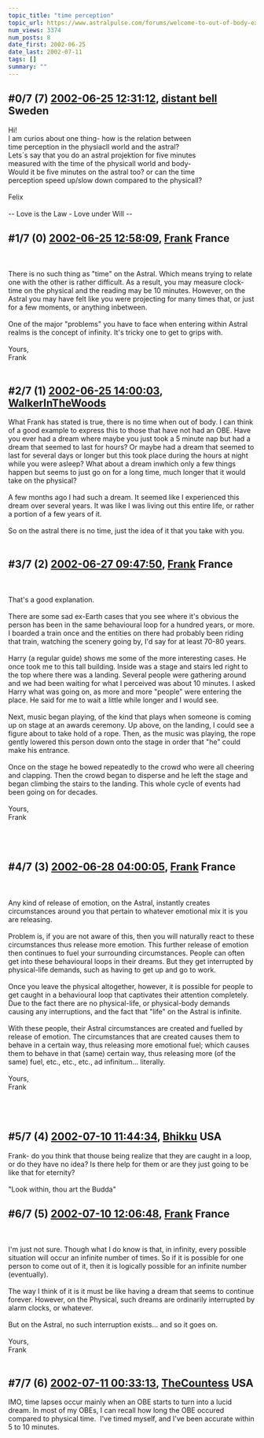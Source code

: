 ```yaml
---
topic_title: "time perception"
topic_url: https://www.astralpulse.com/forums/welcome-to-out-of-body-experiences!/time-perception-1231
num_views: 3374
num_posts: 8
date_first: 2002-06-25
date_last: 2002-07-11
tags: []
summary: ""
---
```


## \#0/7 (7) [2002-06-25 12:31:12](https://www.astralpulse.com/forums/index.php?msg=116969), [distant bell](https://www.astralpulse.com/forums/profile/?u=318) Sweden ##
<section>
Hi!
<br>
I am curios about one thing- how is the relation between
<br>
time perception in the physiacll world and the astral?
<br>
Lets´s say that you do an astral projektion for five minutes
<br>
measured with the time of the physicall world and body-
<br>
Would it be five minutes on the astral too? or can the time
<br>
perception speed up/slow down compared to the physicall?
<br>
<br>
Felix
<br>
<br>
-- Love is the Law - Love under Will --
</section>

## \#1/7 (0) [2002-06-25 12:58:09](https://www.astralpulse.com/forums/index.php?msg=7350), [Frank](https://www.astralpulse.com/forums/profile/?u=359) France ##
<section>
<br>
<br>
There is no such thing as "time" on the Astral. Which means trying to relate one with the other is rather difficult. As a result, you may measure clock-time on the physical and the reading may be 10 minutes. However, on the Astral you may have felt like you were projecting for many times that, or just for a few moments, or anything inbetween.
<br>
<br>
One of the major "problems" you have to face when entering within Astral realms is the concept of infinity. It's tricky one to get to grips with.
<br>
<br>
Yours,
<br>
Frank
<br>
<br>
</section>

## \#2/7 (1) [2002-06-25 14:00:03](https://www.astralpulse.com/forums/index.php?msg=7351), [WalkerInTheWoods](https://www.astralpulse.com/forums/profile/?u=404)  ##
<section>
What Frank has stated is true, there is no time when out of body. I can think of a good example to express this to those that have not had an OBE. Have you ever had a dream where maybe you just took a 5 minute nap but had a dream that seemed to last for hours? Or maybe had a dream that seemed to last for several days or longer but this took place during the hours at night while you were asleep? What about a dream inwhich only a few things happen but seems to just go on for a long time, much longer that it would take on the physical?
<br>
<br>
A few months ago I had such a dream. It seemed like I experienced this dream over several years. It was like I was living out this entire life, or rather a portion of a few years of it.
<br>
<br>
So on the astral there is no time, just the idea of it that you take with you.
<br>
<br>
</section>

## \#3/7 (2) [2002-06-27 09:47:50](https://www.astralpulse.com/forums/index.php?msg=7434), [Frank](https://www.astralpulse.com/forums/profile/?u=359) France ##
<section>
<br>
<br>
That's a good explanation.
<br>
<br>
There are some sad ex-Earth cases that you see where it's obvious the person has been in the same behavioural loop for a hundred years, or more. I boarded a train once and the entities on there had probably been riding that train, watching the scenery going by, I'd say for at least 70-80 years.
<br>
<br>
Harry (a regular guide) shows me some of the more interesting cases. He once took me to this tall building. Inside was a stage and stairs led right to the top where there was a landing. Several people were gathering around and we had been waiting for what I perceived was about 10 minutes. I asked Harry what was going on, as more and more "people" were entering the place. He said for me to wait a little while longer and I would see.
<br>
<br>
Next, music began playing, of the kind that plays when someone is coming up on stage at an awards ceremony. Up above, on the landing, I could see a figure about to take hold of a rope. Then, as the music was playing, the rope gently lowered this person down onto the stage in order that "he" could make his entrance.
<br>
<br>
Once on the stage he bowed repeatedly to the crowd who were all cheering and clapping. Then the crowd began to disperse and he left the stage and began climbing the stairs to the landing. This whole cycle of events had been going on for decades.
<br>
<br>
Yours,
<br>
Frank
<br>
<br>
<br>
<br>
</section>

## \#4/7 (3) [2002-06-28 04:00:05](https://www.astralpulse.com/forums/index.php?msg=7458), [Frank](https://www.astralpulse.com/forums/profile/?u=359) France ##
<section>
<br>
<br>
Any kind of release of emotion, on the Astral, instantly creates circumstances around you that pertain to whatever emotional mix it is you are releasing.
<br>
<br>
Problem is, if you are not aware of this, then you will naturally react to these circumstances thus release more emotion. This further release of emotion then continues to fuel your surrounding circumstances. People can often get into these behavioural loops in their dreams. But they get interrupted by physical-life demands, such as having to get up and go to work.
<br>
<br>
Once you leave the physical altogether, however, it is possible for people to get caught in a behavioural loop that captivates their attention completely. Due to the fact there are no physical-life, or physical-body demands causing any interruptions, and the fact that "life" on the Astral is infinite.
<br>
<br>
With these people, their Astral circumstances are created and fuelled by release of emotion. The circumstances that are created causes them to behave in a certain way, thus releasing more emotional fuel; which causes them to behave in that (same) certain way, thus releasing more (of the same) fuel, etc., etc., etc., ad infinitum... literally.
<br>
<br>
Yours,
<br>
Frank
<br>
<br>
<br>
<br>
</section>

## \#5/7 (4) [2002-07-10 11:44:34](https://www.astralpulse.com/forums/index.php?msg=8003), [Bhikku](https://www.astralpulse.com/forums/profile/?u=132) USA ##
<section>
Frank- do you think that thouse being realize that they are caught in a loop, or do they have no idea? Is there help for them or are they just going to be like that for eternity?
<br>
<br>
"Look within, thou art the Budda"
</section>

## \#6/7 (5) [2002-07-10 12:06:48](https://www.astralpulse.com/forums/index.php?msg=8005), [Frank](https://www.astralpulse.com/forums/profile/?u=359) France ##
<section>
<br>
<br>
I'm just not sure. Though what I do know is that, in infinity, every possible situation will occur an infinite number of times. So if it is possible for one person to come out of it, then it is logically possible for an infinite number (eventually).
<br>
<br>
The way I think of it is it must be like having a dream that seems to continue forever. However, on the Physical, such dreams are ordinarily interrupted by alarm clocks, or whatever.
<br>
<br>
But on the Astral, no such interruption exists... and so it goes on.
<br>
<br>
Yours,
<br>
Frank
<br>
<br>
</section>

## \#7/7 (6) [2002-07-11 00:33:13](https://www.astralpulse.com/forums/index.php?msg=8043), [TheCountess](https://www.astralpulse.com/forums/profile/?u=806) USA ##
<section>
IMO, time lapses occur mainly when an OBE starts to turn into a lucid dream. In most of my OBEs, I can recall how long the OBE occured compared to physical time.  I've timed myself, and I've been accurate within 5 to 10 minutes.
<br>
<br>
</section>